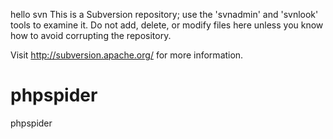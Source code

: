 
hello svn
This is a Subversion repository; use the 'svnadmin' and 'svnlook' 
tools to examine it.  Do not add, delete, or modify files here 
unless you know how to avoid corrupting the repository.

Visit http://subversion.apache.org/ for more information.

# phpspider
phpspider

